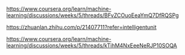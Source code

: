 https://www.coursera.org/learn/machine-learning/discussions/weeks/5/threads/BFvZCOuoEeaYmQ7DfRQSPg

https://zhuanlan.zhihu.com/p/21407711?refer=intelligentunit

https://www.coursera.org/learn/machine-learning/discussions/weeks/5/threads/kTihM4NxEeeNeRJP10SOQA


